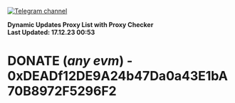 [![Telegram channel](https://img.shields.io/endpoint?url=https://runkit.io/damiankrawczyk/telegram-badge/branches/master?url=https://t.me/n4z4v0d)](https://t.me/n4z4v0d) 

**Dynamic Updates Proxy List with Proxy Checker**  
**Last Updated: 17.12.23 00:53**

# DONATE (_any evm_) - 0xDEADf12DE9A24b47Da0a43E1bA70B8972F5296F2
